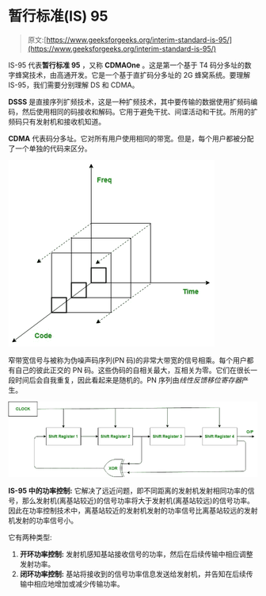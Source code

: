 # 暂行标准(IS) 95

> 原文:[https://www.geeksforgeeks.org/interim-standard-is-95/](https://www.geeksforgeeks.org/interim-standard-is-95/)

IS-95 代表**暂行标准 95** ，又称 **CDMAOne** 。这是第一个基于 T4 码分多址的数字蜂窝技术，由高通开发。它是一个基于直扩码分多址的 2G 蜂窝系统。要理解 IS-95，我们需要分别理解 DS 和 CDMA。

**DSSS** 是直接序列扩频技术，这是一种扩频技术，其中要传输的数据使用扩频码编码，然后使用相同的码接收和解码。它用于避免干扰、间谍活动和干扰。所用的扩频码只有发射机和接收机知道。

**CDMA** 代表码分多址。它对所有用户使用相同的带宽。但是，每个用户都被分配了一个单独的代码来区分。

![](img/fe5bb0a80c435f8c2ccc0ea0ad9305d2.png)

窄带宽信号与被称为伪噪声码序列(PN 码)的非常大带宽的信号相乘。每个用户都有自己的彼此正交的 PN 码。这些伪码的自相关最大，互相关为零。它们在很长一段时间后会自我重复，因此看起来是随机的。PN 序列由*线性反馈移位寄存器*产生。

![](img/708f6aacca9fca4eebfbc41855b77614.png)

**IS-95 中的功率控制:**
它解决了远近问题，即不同距离的发射机发射相同功率的信号，那么发射机(离基站较近)的信号功率将大于发射机(离基站较远)的信号功率。因此在功率控制技术中，离基站较近的发射机发射的功率信号比离基站较远的发射机发射的功率信号小。

它有两种类型:

1.  **开环功率控制:**
    发射机感知基站接收信号的功率，然后在后续传输中相应调整发射功率。
2.  **闭环功率控制:**
    基站将接收到的信号功率信息发送给发射机，并告知在后续传输中相应地增加或减少传输功率。